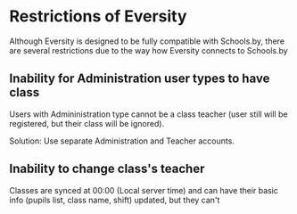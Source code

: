 # Restrictions of Eversity

Although Eversity is designed to be fully compatible with Schools.by, there are several restrictions due to the way how Eversity connects to Schools.by

## Inability for Administration user types to have class

Users with Admininistration type cannot be a class teacher (user still will be registered, but their class will be ignored).

Solution: Use separate Administration and Teacher accounts.

## Inability to change class's teacher

Classes are synced at 00:00 (Local server time) and can have their basic info (pupils list, class name, shift) updated, but they can't 